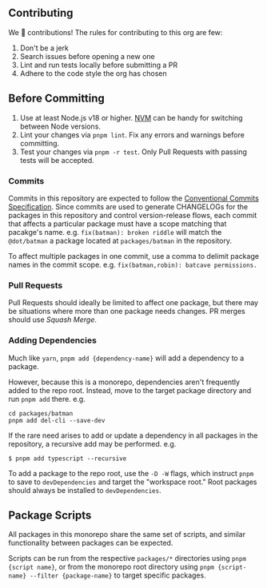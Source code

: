 ## Contributing

We 💛 contributions! The rules for contributing to this org are few:

1. Don't be a jerk
1. Search issues before opening a new one
1. Lint and run tests locally before submitting a PR
1. Adhere to the code style the org has chosen


## Before Committing

1. Use at least Node.js v18 or higher. [NVM](https://github.com/creationix/nvm) can be handy for switching between Node versions.
1. Lint your changes via `pnpm lint`. Fix any errors and warnings before committing.
1. Test your changes via `pnpm -r test`. Only Pull Requests with passing tests will be accepted.

### Commits

Commits in this repository are expected to follow the [Conventional Commits Specification](https://www.conventionalcommits.org/en/v1.0.0/). Since commits are used to generate CHANGELOGs for the packages in this repository and control version-release flows, each commit that affects a particular package must have a scope matching that pacakge's name. e.g. `fix(batman): broken riddle` will match the `@dot/batman` a package located at `packages/batman` in the repository.

To affect multiple packages in one commit, use a comma to delimit package names in the commit scope. e.g. `fix(batman,robin): batcave permissions.`

### Pull Requests

Pull Requests should ideally be limited to affect one package, but there may be situations where more than one package needs changes. PR merges should use _Squash Merge_.

### Adding Dependencies

Much like `yarn`, `pnpm add {dependency-name}` will add a dependency to a package.

However, because this is a monorepo, dependencies aren't frequently added to the repo root. Instead, move to the target package directory and run `pnpm add` there. e.g.

```console
cd packages/batman
pnpm add del-cli --save-dev
```

If the rare need arises to add or update a dependency in all packages in the repository, a recursive add may be performed. e.g.

```console
$ pnpm add typescript --recursive
```

To add a package to the repo root, use the `-D -W` flags, which instruct `pnpm` to save to `devDependencies` and target the "workspace root." Root packages should always be installed to `devDependencies`.

## Package Scripts

All packages in this monorepo share the same set of scripts, and similar functionality between packages can be expected.

Scripts can be run from the respective `packages/*` directories using `pnpm {script name}`, or from the monorepo root directory using `pnpm {script-name} --filter {package-name}` to target specific packages.
